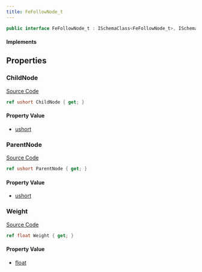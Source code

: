 ```yaml
---
title: FeFollowNode_t
---
```


```csharp
public interface FeFollowNode_t : ISchemaClass<FeFollowNode_t>, ISchemaField, ISchemaClass, INativeHandle
```

#### Implements

## Properties

### ChildNode

[Source Code](https://github.com/swiftly-solution/swiftlys2/blob/beta/managed/src/SwiftlyS2.Generated/Schemas/Interfaces/FeFollowNode_t.cs#L18)

```csharp
ref ushort ChildNode { get; }
```

#### Property Value

- [ushort](https://learn.microsoft.com/dotnet/api/system.uint16)

### ParentNode

[Source Code](https://github.com/swiftly-solution/swiftlys2/blob/beta/managed/src/SwiftlyS2.Generated/Schemas/Interfaces/FeFollowNode_t.cs#L16)

```csharp
ref ushort ParentNode { get; }
```

#### Property Value

- [ushort](https://learn.microsoft.com/dotnet/api/system.uint16)

### Weight

[Source Code](https://github.com/swiftly-solution/swiftlys2/blob/beta/managed/src/SwiftlyS2.Generated/Schemas/Interfaces/FeFollowNode_t.cs#L20)

```csharp
ref float Weight { get; }
```

#### Property Value

- [float](https://learn.microsoft.com/dotnet/api/system.single)

